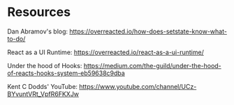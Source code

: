 # Resources
Dan Abramov's blog: https://overreacted.io/how-does-setstate-know-what-to-do/

React as a UI Runtime: https://overreacted.io/react-as-a-ui-runtime/

Under the hood of Hooks: https://medium.com/the-guild/under-the-hood-of-reacts-hooks-system-eb59638c9dba

Kent C Dodds' YouTube: https://www.youtube.com/channel/UCz-BYvuntVRt_VpfR6FKXJw
